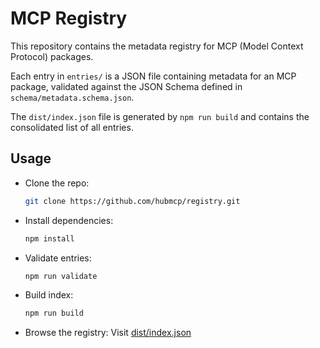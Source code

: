 # MCP Registry

This repository contains the metadata registry for MCP (Model Context Protocol) packages.

Each entry in `entries/` is a JSON file containing metadata for an MCP package, validated against the JSON Schema defined in `schema/metadata.schema.json`.

The `dist/index.json` file is generated by `npm run build` and contains the consolidated list of all entries.

## Usage

- Clone the repo:
  ```bash
  git clone https://github.com/hubmcp/registry.git
  ```
- Install dependencies:
  ```bash
  npm install
  ```
- Validate entries:
  ```bash
  npm run validate
  ```
- Build index:
  ```bash
  npm run build
  ```
- Browse the registry:
  Visit [dist/index.json](dist/index.json)
